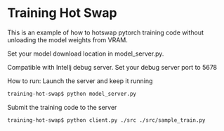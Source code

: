 # Training Hot Swap

This is an example of how to hotswap pytorch training code without unloading the model weights from VRAM. 

Set your model download location in model_server.py.

Compatible with Intellj debug server. Set your debug server port to 5678

How to run:
Launch the server and keep it running
```bash
training-hot-swap$ python model_server.py 
```
Submit the training code to the server
```bash
training-hot-swap$ python client.py ./src ./src/sample_train.py
```

